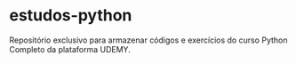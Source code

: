 # estudos-python
Repositório exclusivo para armazenar códigos e exercícios do curso Python Completo da plataforma UDEMY.
